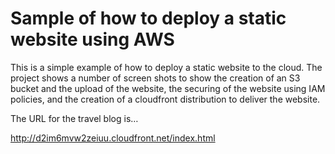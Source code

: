 # Sample of how to deploy a static website using AWS
This is a simple example of how to deploy a static website to the cloud. The project shows a number of screen shots to show the creation of an S3 bucket and the upload of the website, the securing of the website using IAM policies, and the creation of a cloudfront distribution to deliver the website.

The URL for the travel blog is…

http://d2im6mvw2zeiuu.cloudfront.net/index.html
